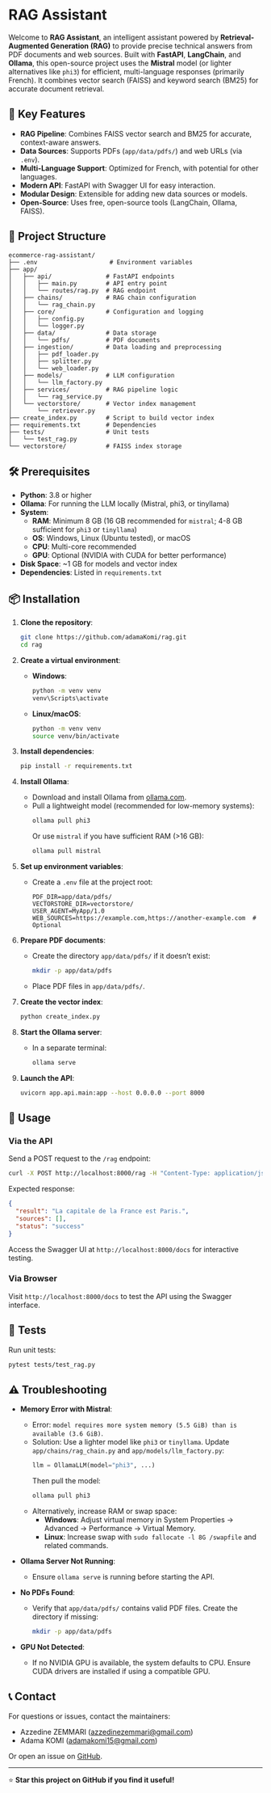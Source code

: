 # RAG Assistant

Welcome to **RAG Assistant**, an intelligent assistant powered by **Retrieval-Augmented Generation (RAG)** to provide precise technical answers from PDF documents and web sources. Built with **FastAPI**, **LangChain**, and **Ollama**, this open-source project uses the **Mistral** model (or lighter alternatives like `phi3`) for efficient, multi-language responses (primarily French). It combines vector search (FAISS) and keyword search (BM25) for accurate document retrieval.

## 🚀 Key Features

- **RAG Pipeline**: Combines FAISS vector search and BM25 for accurate, context-aware answers.
- **Data Sources**: Supports PDFs (`app/data/pdfs/`) and web URLs (via `.env`).
- **Multi-Language Support**: Optimized for French, with potential for other languages.
- **Modern API**: FastAPI with Swagger UI for easy interaction.
- **Modular Design**: Extensible for adding new data sources or models.
- **Open-Source**: Uses free, open-source tools (LangChain, Ollama, FAISS).

## 📂 Project Structure

```
ecommerce-rag-assistant/
├── .env                    # Environment variables
├── app/
│   ├── api/               # FastAPI endpoints
│   │   ├── main.py        # API entry point
│   │   └── routes/rag.py  # RAG endpoint
│   ├── chains/            # RAG chain configuration
│   │   └── rag_chain.py
│   ├── core/              # Configuration and logging
│   │   ├── config.py
│   │   └── logger.py
│   ├── data/              # Data storage
│   │   └── pdfs/          # PDF documents
│   ├── ingestion/         # Data loading and preprocessing
│   │   ├── pdf_loader.py
│   │   ├── splitter.py
│   │   └── web_loader.py
│   ├── models/            # LLM configuration
│   │   └── llm_factory.py
│   ├── services/          # RAG pipeline logic
│   │   └── rag_service.py
│   └── vectorstore/       # Vector index management
│       └── retriever.py
├── create_index.py        # Script to build vector index
├── requirements.txt       # Dependencies
├── tests/                 # Unit tests
│   └── test_rag.py
└── vectorstore/           # FAISS index storage
```

## 🛠️ Prerequisites

- **Python**: 3.8 or higher
- **Ollama**: For running the LLM locally (Mistral, phi3, or tinyllama)
- **System**:
  - **RAM**: Minimum 8 GB (16 GB recommended for `mistral`; 4-8 GB sufficient for `phi3` or `tinyllama`)
  - **OS**: Windows, Linux (Ubuntu tested), or macOS
  - **CPU**: Multi-core recommended
  - **GPU**: Optional (NVIDIA with CUDA for better performance)
- **Disk Space**: ~1 GB for models and vector index
- **Dependencies**: Listed in `requirements.txt`

## 📦 Installation

1. **Clone the repository**:

   ```bash
   git clone https://github.com/adamaKomi/rag.git
   cd rag
   ```

2. **Create a virtual environment**:

   - **Windows**:
     ```bash
     python -m venv venv
     venv\Scripts\activate
     ```
   - **Linux/macOS**:
     ```bash
     python -m venv venv
     source venv/bin/activate
     ```

3. **Install dependencies**:

   ```bash
   pip install -r requirements.txt
   ```

4. **Install Ollama**:
   - Download and install Ollama from [ollama.com](https://ollama.com/download).
   - Pull a lightweight model (recommended for low-memory systems):
     ```bash
     ollama pull phi3
     ```
     Or use `mistral` if you have sufficient RAM (>16 GB):
     ```bash
     ollama pull mistral
     ```

5. **Set up environment variables**:
   - Create a `.env` file at the project root:
     ```
     PDF_DIR=app/data/pdfs/
     VECTORSTORE_DIR=vectorstore/
     USER_AGENT=MyApp/1.0
     WEB_SOURCES=https://example.com,https://another-example.com  # Optional
     ```

6. **Prepare PDF documents**:
   - Create the directory `app/data/pdfs/` if it doesn’t exist:
     ```bash
     mkdir -p app/data/pdfs
     ```
   - Place PDF files in `app/data/pdfs/`.

7. **Create the vector index**:

   ```bash
   python create_index.py
   ```

8. **Start the Ollama server**:
   - In a separate terminal:
     ```bash
     ollama serve
     ```

9. **Launch the API**:

   ```bash
   uvicorn app.api.main:app --host 0.0.0.0 --port 8000
   ```

## 🚀 Usage

### Via the API

Send a POST request to the `/rag` endpoint:

```bash
curl -X POST http://localhost:8000/rag -H "Content-Type: application/json" -d '{"query": "Quelle est la capitale de la France ?"}'
```

Expected response:

```json
{
  "result": "La capitale de la France est Paris.",
  "sources": [],
  "status": "success"
}
```

Access the Swagger UI at `http://localhost:8000/docs` for interactive testing.

### Via Browser

Visit `http://localhost:8000/docs` to test the API using the Swagger interface.

## 🧪 Tests

Run unit tests:

```bash
pytest tests/test_rag.py
```

## ⚠️ Troubleshooting

- **Memory Error with Mistral**:
  - Error: `model requires more system memory (5.5 GiB) than is available (3.6 GiB)`.
  - Solution: Use a lighter model like `phi3` or `tinyllama`. Update `app/chains/rag_chain.py` and `app/models/llm_factory.py`:
    ```python
    llm = OllamaLLM(model="phi3", ...)
    ```
    Then pull the model:
    ```bash
    ollama pull phi3
    ```
  - Alternatively, increase RAM or swap space:
    - **Windows**: Adjust virtual memory in System Properties → Advanced → Performance → Virtual Memory.
    - **Linux**: Increase swap with `sudo fallocate -l 8G /swapfile` and related commands.

- **Ollama Server Not Running**:
  - Ensure `ollama serve` is running before starting the API.

- **No PDFs Found**:
  - Verify that `app/data/pdfs/` contains valid PDF files. Create the directory if missing:
    ```bash
    mkdir -p app/data/pdfs
    ```

- **GPU Not Detected**:
  - If no NVIDIA GPU is available, the system defaults to CPU. Ensure CUDA drivers are installed if using a compatible GPU.

## 📞 Contact

For questions or issues, contact the maintainers:

- Azzedine ZEMMARI (azzedinezemmari@gmail.com)
- Adama KOMI (adamakomi15@gmail.com)

Or open an issue on [GitHub](https://github.com/adamaKomi/rag).

---

⭐ **Star this project on GitHub if you find it useful!**